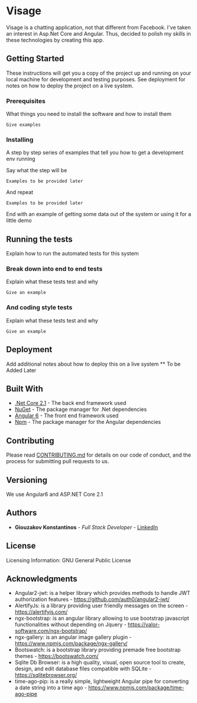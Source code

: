 # Visage

Visage is a chatting application, not that different from Facebook. 
I've taken an interest in Asp.Net Core and Angular. Thus, decided to 
polish my skills in these technologies by creating this app. 

## Getting Started

These instructions will get you a copy of the project up and running on your local machine for development and testing purposes. See deployment for notes on how to deploy the project on a live system.

### Prerequisites

What things you need to install the software and how to install them

```
Give examples
```

### Installing

A step by step series of examples that tell you how to get a development env running

Say what the step will be

```
Examples to be provided later
```

And repeat

```
Examples to be provided later
```

End with an example of getting some data out of the system or using it for a little demo

## Running the tests

Explain how to run the automated tests for this system

### Break down into end to end tests

Explain what these tests test and why

```
Give an example
```

### And coding style tests

Explain what these tests test and why

```
Give an example
```

## Deployment

Add additional notes about how to deploy this on a live system
** To be Added Later

## Built With

* [.Net Core 2.1](https://www.microsoft.com/net/download) - The back end framework used
* [NuGet](https://www.nuget.org/) - The package manager for .Net dependencies
* [Angular 6](https://angular.io/) - The front end framework used
* [Npm](https://www.npmjs.com/) - The package manager for the Angular dependencies

## Contributing

Please read [CONTRIBUTING.md](https://gist.github.com/PurpleBooth/b24679402957c63ec426) for details on our code of conduct, and the process for submitting pull requests to us.

## Versioning

We use Angular6 and ASP.NET Core 2.1

## Authors

* **Giouzakov Konstantinos** - *Full Stack Developer* - [LinkedIn](https://www.linkedin.com/in/giouzakovkostantinos/)


## License

Licensing Information: GNU General Public License

## Acknowledgments

* Angular2-jwt: is a helper library which provides methods to handle JWT authorization features - https://github.com/auth0/angular2-jwt/
* AlertifyJs: is a library providing user friendly messages on the screen - https://alertifyjs.com/
* ngx-bootstrap: is an angular library allowing to use bootstrap javascript functionalities without depending on Jquery - https://valor-software.com/ngx-bootstrap/
* ngx-gallery: is an angular image gallery plugin - https://www.npmjs.com/package/ngx-gallery/
* Bootswatch: is a bootstrap library providing premade free bootstrap themes - https://bootswatch.com/
* Sqlite Db Browser: is a high quality, visual, open source tool to create, design, and edit database files compatible with SQLite - https://sqlitebrowser.org/
* time-ago-pip: is a really simple, lightweight Angular pipe for converting a date string into a time ago - https://www.npmjs.com/package/time-ago-pipe

